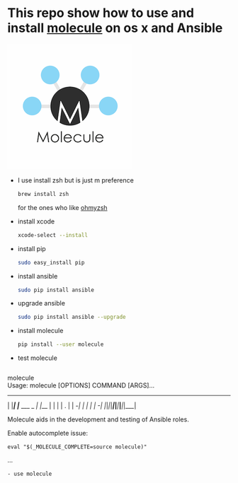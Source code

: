 

# This repo show how to use and install [molecule](https://molecule.readthedocs.io/en/stable/index.html) on os x and Ansible 

![alt text](./molecule.png "molecule")


- I use install zsh but is just m preference
  ```bash
  brew install zsh
  ``` 
  for the ones who like [ohmyzsh](https://github.com/ohmyzsh/ohmyzsh)

- install xcode
  ```bash
  xcode-select --install
  ```
- install pip 
  ```bash
  sudo easy_install pip 
  ```
- install ansible
  ```bash
  sudo pip install ansible
  ```
- upgrade ansible
  ```bash
  sudo pip install ansible --upgrade 
  ```
- install molecule
  ```bash
  pip install --user molecule
  ```
- test molecule
  ```bash
molecule                                                                                                                      
Usage: molecule [OPTIONS] COMMAND [ARGS]...

   _____     _             _
  |     |___| |___ ___ _ _| |___
  | | | | . | | -_|  _| | | | -_|
  |_|_|_|___|_|___|___|___|_|___|

  Molecule aids in the development and testing of Ansible roles.

  Enable autocomplete issue:

    eval "$(_MOLECULE_COMPLETE=source molecule)"
  ...
  ```
- use molecule 

